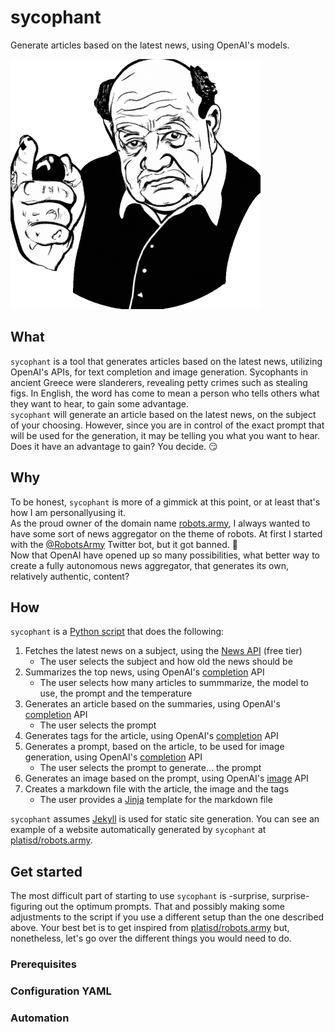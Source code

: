 # sycophant

Generate articles based on the latest news, using OpenAI's models.

![sycophant](sycophant-logo.png)

## What

`sycophant` is a tool that generates articles based on the latest news, utilizing OpenAI's APIs,
for text completion and image generation.
Sycophants in ancient Greece were slanderers, revealing petty crimes such as stealing figs.
In English, the word has come to mean a person who tells others what they want to hear, to gain some advantage.<br>
`sycophant` will generate an article based on the latest news, on the subject of your choosing.
However, since you are in control of the exact prompt that will be used for the generation,
it may be telling you what you want to hear. Does it have an advantage to gain? You decide. 😏

## Why

To be honest, `sycophant` is more of a gimmick at this point, or at least that's how I am personallyusing it.<br>
As the proud owner of the domain name [robots.army](https://robots.army/), I always wanted to have some sort of
news aggregator on the theme of robots.
At first I started with the [@RobotsArmy](https://twitter.com/RobotsArmy) Twitter bot, but it got banned. 🤣<br>
Now that OpenAI have opened up so many possibilities, what better way to create a fully autonomous news aggregator,
that generates its own, relatively authentic, content?

## How

`sycophant` is a [Python script](sycophant.py) that does the following:
1. Fetches the latest news on a subject, using the [News API](https://newsapi.org/) (free tier)
   * The user selects the subject and how old the news should be
1. Summarizes the top news, using OpenAI's [completion](https://platform.openai.com/docs/api-reference/completions) API
   * The user selects how many articles to summmarize, the model to use, the prompt and the temperature
1. Generates an article based on the summaries, using OpenAI's [completion](https://platform.openai.com/docs/api-reference/completions) API
   * The user selects the prompt
1. Generates tags for the article, using OpenAI's [completion](https://platform.openai.com/docs/api-reference/completions) API
1. Generates a prompt, based on the article, to be used for image generation, using OpenAI's [completion](https://platform.openai.com/docs/api-reference/completions) API
   * The user selects the prompt to generate... the prompt
1. Generates an image based on the prompt, using OpenAI's [image](https://platform.openai.com/docs/api-reference/images) API
1. Creates a markdown file with the article, the image and the tags
   * The user provides a [Jinja](https://realpython.com/primer-on-jinja-templating/) template for the markdown file

`sycophant` assumes [Jekyll](https://jekyllrb.com/) is used for static site generation.
You can see an example of a website automatically generated by `sycophant` at [platisd/robots.army](https://github.com/platisd/robots.army).

## Get started

The most difficult part of starting to use `sycophant` is -surprise, surprise- figuring out the optimum prompts.
That and possibly making some adjustments to the script if you use a different setup than the one described above.
Your best bet is to get inspired from [platisd/robots.army](https://github.com/platisd/robots.army) but, nonetheless,
let's go over the different things you would need to do.

### Prerequisites

### Configuration YAML

### Automation
